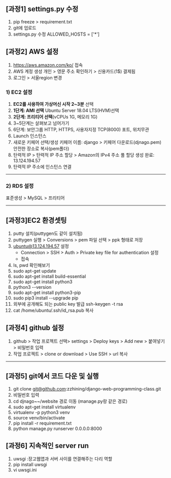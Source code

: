 ## [과정1] settings.py 수정

1. pip freeze > requirement.txt
2. git에 업로드
3. settings.py 수정
ALLOWED_HOSTS = ['*']

## [과정2] AWS 설정

1. https://aws.amazon.com/ko/ 접속
2. AWS 계정 생성 
  개인 > 영문 주소 확인하기 > 신용카드(1$) 결제됨
3. 로그인 > 서울region 변경

###  1) EC2 설정

1. **EC2를 사용하여 가상머신 시작 2~3분** 선택
2. **1단계: AMI 선택**
  Ubuntu Server 18.04 LTS(HVM)선택
3. **2단계: 프리티어 선택**(vCPUs 1G, 메모리 1G)
4. 3~5단계는 살펴보고 넘어가기
5. 6단계: 보안그룹
  HTTP, HTTPS, 사용자지정 TCP(8000) 포트, 위치무관
6. Launch 인스턴스
7. 새로운 키페어 선택/생성
   키페어 이름: django  > 키페어 다운로드(djnago.pem)
   안전한 장소로 복사(pem폴더)
8. 탄력적 IP > 탄력적 IP 주소 할당 > Amazon의 IPv4 주소 풀 할당
   생성 완료: 13.124.194.57
9. 탄력적 IP 주소에 인스턴스 연결
----------------------------------------------------------
### 2) RDS 설정

표준생성 > MySQL > 프리티어

----------------------------------------------------------
## [과정3]EC2 환경셋팅

1. putty 설치(puttygen도 같이 설치됨)
2. puttygen 실행 > Conversions > pem 파일 선택 > ppk 형태로 저장
3. ubuntu@13.124.194.57 설정
   - Connection > SSH > Auth > Private key file for authentication 설정
   - 접속
4. ls, pwd 확인해보기
5. sudo apt-get update
6. sudo apt-get install build-essential
7. sudo apt-get install python3
8. python3 --version
9. sudo apt-get install python3-pip
10. sudo pip3 install --upgrade pip
11. 외부에 공개해도 되는 public key 발급
      ssh-keygen -t rsa
12. cat /home/ubuntu/.ssh/id_rsa.pub
     복사

## [과정4] github 설정

1. github > 작업 프로젝트 선택> settings > Deploy keys > Add new > 붙여넣기 > 비밀번호 입력
2. 작업 프로젝트 > clone or download > Use SSH > url 복사

-----------------------------------------
## [과정5] git에서 코드 다운 및 실행

1. git clone git@github.com:zzhining/django-web-programming-class.git
2. 비밀번호 입력
3. cd djnago~~/website 경로 이동 (manage.py랑 같은 경로)
4. sudo apt-get install virtualenv
5. virtualenv -p python3 venv
6. source venv/bin/activate
7. pip install -r requirement.txt
8. python manage.py runserver 0.0.0.0:8000

## [과정6] 지속적인  server run

1. uwsgi :장고웹앱과 서버 사이를 연결해주는 다리 역할
2. pip install uwsgi
3. vi uwsgi.ini

